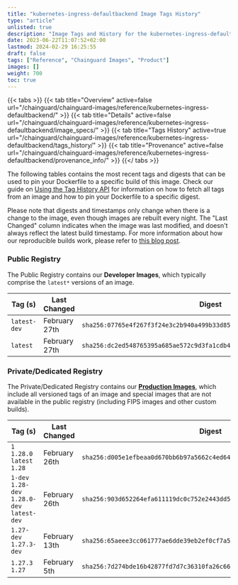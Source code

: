 ```yaml
---
title: "kubernetes-ingress-defaultbackend Image Tags History"
type: "article"
unlisted: true
description: "Image Tags and History for the kubernetes-ingress-defaultbackend Chainguard Image"
date: 2023-06-22T11:07:52+02:00
lastmod: 2024-02-29 16:25:55
draft: false
tags: ["Reference", "Chainguard Images", "Product"]
images: []
weight: 700
toc: true
---
```


{{< tabs >}}
{{< tab title="Overview" active=false url="/chainguard/chainguard-images/reference/kubernetes-ingress-defaultbackend/" >}}
{{< tab title="Details" active=false url="/chainguard/chainguard-images/reference/kubernetes-ingress-defaultbackend/image_specs/" >}}
{{< tab title="Tags History" active=true url="/chainguard/chainguard-images/reference/kubernetes-ingress-defaultbackend/tags_history/" >}}
{{< tab title="Provenance" active=false url="/chainguard/chainguard-images/reference/kubernetes-ingress-defaultbackend/provenance_info/" >}}
{{</ tabs >}}

The following tables contains the most recent tags and digests that can be used to pin your Dockerfile to a specific build of this image. Check our guide on [Using the Tag History API](/chainguard/chainguard-images/using-the-tag-history-api/) for information on how to fetch all tags from an image and how to pin your Dockerfile to a specific digest.

Please note that digests and timestamps only change when there is a change to the image, even though images are rebuilt every night. The "Last Changed" column indicates when the image was last modified, and doesn't always reflect the latest build timestamp. For more information about how our reproducible builds work, please refer to [this blog post](https://www.chainguard.dev/unchained/reproducing-chainguards-reproducible-image-builds).

### Public Registry
The Public Registry contains our **Developer Images**, which typically comprise the `latest*` versions of an image.

| Tag (s)       | Last Changed  | Digest                                                                    |
|---------------|---------------|---------------------------------------------------------------------------|
|  `latest-dev` | February 27th | `sha256:07765e4f267f3f24e3c2b940a499b33d858531af0236d3128e091c97418c6193` |
|  `latest`     | February 27th | `sha256:dc2ed548765395a685ae572c9d3fa1cdb4795ff8c3b1e6dc9f98d23a540eaff7` |


### Private/Dedicated Registry
The Private/Dedicated Registry contains our **[Production Images](https://www.chainguard.dev/chainguard-images)**, which include all versioned tags of an image and special images that are not available in the public registry (including FIPS images and other custom builds).

| Tag (s)                                       | Last Changed  | Digest                                                                    |
|-----------------------------------------------|---------------|---------------------------------------------------------------------------|
|  `1` `1.28.0` `latest` `1.28`                 | February 26th | `sha256:d005e1efbeaa0d670bb6b97a5662c4ed643baf73a92ea52fd1afa3c3c68d5d3c` |
|  `1-dev` `1.28-dev` `1.28.0-dev` `latest-dev` | February 26th | `sha256:903d652264efa611119dc0c752e2443dd5b335c58a979a95cc82ed6dbc881675` |
|  `1.27-dev` `1.27.3-dev`                      | February 13th | `sha256:65aeee3cc061777ae6dde39eb2ef0cf7a5fb00ebc1d574f21c13acd04ca45385` |
|  `1.27.3` `1.27`                              | February 5th  | `sha256:7d274bde16b42877fd7d7c36310fa26c66987c4901d3ef1798cf7094b98559fa` |

